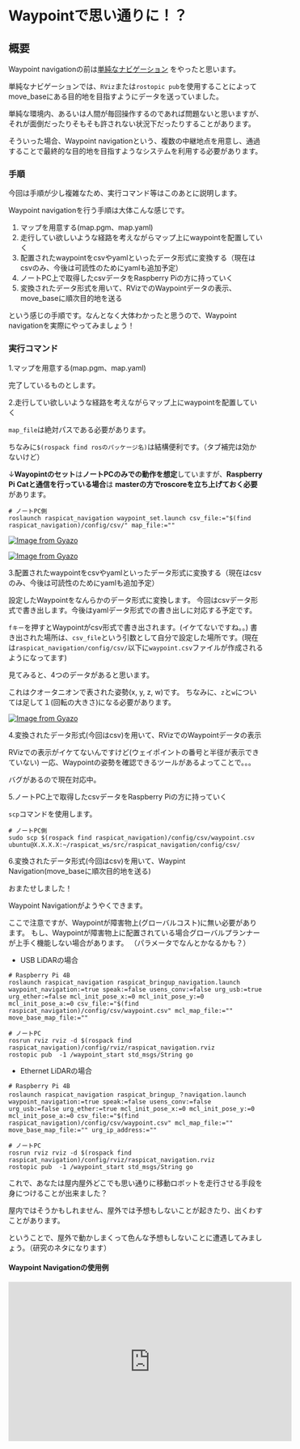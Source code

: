 # Waypointで思い通りに！？

## 概要
Waypoint navigationの前は[単純なナビゲーション](https://uhobeike.github.io/raspicat_documentation/document/lets_move/navigation/Raspberry%20Pi%20Cat%20V2/raspi4_only_navigation/)
をやったと思います。

単純なナビゲーションでは、`RViz`または`rostopic pub`を使用することによってmove_baseにある目的地を目指すようにデータを送っていました。

単純な環境内、あるいは人間が毎回操作するのであれば問題ないと思いますが、それが面倒だったりそもそも許されない状況下だったりすることがあります。

そういった場合、Waypoint navigationという、複数の中継地点を用意し、通過することで最終的な目的地を目指すようなシステムを利用する必要があります。

### 手順

今回は手順が少し複雑なため、実行コマンド等はこのあとに説明します。

Waypoint navigationを行う手順は大体こんな感じです。

1. マップを用意する(map.pgm、map.yaml)
2. 走行してい欲しいような経路を考えながらマップ上にwaypointを配置していく
3. 配置されたwaypointをcsvやyamlといったデータ形式に変換する（現在はcsvのみ、今後は可読性のためにyamlも追加予定）
4. ノートPC上で取得したcsvデータをRaspberry Piの方に持っていく
5. 変換されたデータ形式を用いて、RVizでのWaypointデータの表示、move_baseに順次目的地を送る

という感じの手順です。なんとなく大体わかったと思うので、Waypoint navigationを実際にやってみましょう！


### 実行コマンド

1.マップを用意する(map.pgm、map.yaml)

完了しているものとします。

2.走行してい欲しいような経路を考えながらマップ上にwaypointを配置していく

`map_file`は絶対パスである必要があります。

ちなみに`$(rospack find rosのパッケージ名)`は結構便利です。（タブ補完は効かないけど）

↓**Wayopintのセット**は**ノートPCのみでの動作を想定**していますが、**Raspberry Pi Catと通信を行っている場合**は
**masterの方でroscoreを立ち上げておく必要**があります。

```
# ノートPC側
roslaunch raspicat_navigation waypoint_set.launch csv_file:="$(find raspicat_navigation)/config/csv/" map_file:=""
```

[![Image from Gyazo](https://i.gyazo.com/e444bb08c33a7823be7f12108d77dc36.png)](https://gyazo.com/e444bb08c33a7823be7f12108d77dc36)

[![Image from Gyazo](https://i.gyazo.com/8da33d5f9af7d9e3583dab1a062edeb7.png)](https://gyazo.com/8da33d5f9af7d9e3583dab1a062edeb7)

3.配置されたwaypointをcsvやyamlといったデータ形式に変換する（現在はcsvのみ、今後は可読性のためにyamlも追加予定）

設定したWaypointをなんらかのデータ形式に変換します。
今回はcsvデータ形式で書き出します。今後はyamlデータ形式での書き出しに対応する予定です。

`fキー`を押すとWaypointがcsv形式で書き出されます。(イケてないですね。。)
書き出された場所は、`csv_file`という引数として自分で設定した場所です。(現在は`raspicat_navigation/config/csv/`以下に`waypoint.csv`ファイルが作成されるようになってます)

見てみると、4つのデータがあると思います。

これはクオータニオンで表された姿勢(x, y, z, w)です。
ちなみに、`z`と`w`については足して１(回転の大きさ)になる必要があります。

[![Image from Gyazo](https://i.gyazo.com/ebf786903cf19e6b741f12d268316f0f.png)](https://gyazo.com/ebf786903cf19e6b741f12d268316f0f)

4.変換されたデータ形式(今回はcsv)を用いて、RVizでのWaypointデータの表示

RVizでの表示がイケてないんですけど(ウェイポイントの番号と半径が表示できていない)
一応、Waypointの姿勢を確認できるツールがあるよってことで。。。

バグがあるので現在対応中。

5.ノートPC上で取得したcsvデータをRaspberry Piの方に持っていく

`scp`コマンドを使用します。

```
# ノートPC側
sudo scp $(rospack find raspicat_navigation)/config/csv/waypoint.csv ubuntu@X.X.X.X:~/raspicat_ws/src/raspicat_navigation/config/csv/
```

6.変換されたデータ形式(今回はcsv)を用いて、Waypint Navigation(move_baseに順次目的地を送る)

おまたせしました！

Waypoint Navigationがようやくできます。

ここで注意ですが、Waypointが障害物上(グローバルコスト)に無い必要があります。
もし、Waypointが障害物上に配置されている場合グローバルプランナーが上手く機能しない場合があります。
（パラメータでなんとかなるかも？）

* USB LiDARの場合

```
# Raspberry Pi 4B
roslaunch raspicat_navigation raspicat_bringup_navigation.launch waypoint_navigation:=true speak:=false usens_conv:=false urg_usb:=true urg_ether:=false mcl_init_pose_x:=0 mcl_init_pose_y:=0 mcl_init_pose_a:=0 csv_file:="$(find raspicat_navigation)/config/csv/waypoint.csv" mcl_map_file:="" move_base_map_file:="" 
```

```
# ノートPC
rosrun rviz rviz -d $(rospack find raspicat_navigation)/config/rviz/raspicat_navigation.rviz
rostopic pub  -1 /waypoint_start std_msgs/String go
```

* Ethernet LiDARの場合

```
# Raspberry Pi 4B
roslaunch raspicat_navigation raspicat_bringup_？navigation.launch waypoint_navigation:=true speak:=false usens_conv:=false urg_usb:=false urg_ether:=true mcl_init_pose_x:=0 mcl_init_pose_y:=0 mcl_init_pose_a:=0 csv_file:="$(find raspicat_navigation)/config/csv/waypoint.csv" mcl_map_file:="" move_base_map_file:="" urg_ip_address:=""
```

```
# ノートPC
rosrun rviz rviz -d $(rospack find raspicat_navigation)/config/rviz/raspicat_navigation.rviz
rostopic pub  -1 /waypoint_start std_msgs/String go
```

これで、あなたは屋内屋外どこでも思い通りに移動ロボットを走行させる手段を身につけることが出来ました？

屋内ではそうかもしれません、屋外では予想もしないことが起きたり、出くわすことがあります。

ということで、屋外で動かしまくって色んな予想もしないことに遭遇してみましょう。（研究のネタになります）

#### Waypoint Navigationの使用例

<iframe width="560" height="315" src="https://www.youtube.com/embed/Dgd2tOCEYno" title="YouTube video player" frameborder="0" allow="accelerometer; autoplay; clipboard-write; encrypted-media; gyroscope; picture-in-picture" allowfullscreen></iframe>